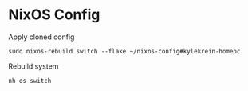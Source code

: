 # NixOS Config

Apply cloned config
~~~
sudo nixos-rebuild switch --flake ~/nixos-config#kylekrein-homepc
~~~

Rebuild system
~~~
nh os switch
~~~
